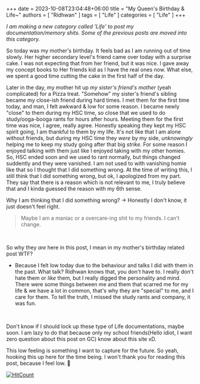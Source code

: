 ﻿+++ 
date = 2023-10-08T23:04:48+06:00
title = "My Queen's Birthday & Life~"
authors = [ "Ridhwan" ]
tags = [ "Life" ]
categories = [ "Life" ]
+++

*I am making a new category called 'Life' to post my documentation/memory shits. Some of the previous posts are moved into this category.*
<br>

So today was my mother's birthday. It feels bad as I am running out of time slowly. Her higher secondary level's friend came over today with a surprise cake. I was not expecting that
from her friend, but it was nice. I gave away my concept books to Her friends kid as I have the real ones now. What else, we spent a good time cutting the cake in the first half of the day.
<br>

Later in the day, my mother hit up *my sister's friend's mother* (yeah complicated) for a Pizza treat. "Somehow" my sister's friend's sibling became my close-ish friend during hard times.
I met them for the first time today, and man, I felt awkward & low for some reason. I became newly "close" to them during my HSC time, so close that we used to do study/ooga-booga rants for hours after hours.
Meeting them for the first time was nice, I agree, really agree. Honestly speaking they kept my HSC spirit going, I am thankful to them by my life. It's not like that I am alone without friends, but during
my HSC time they *were* by my side, *unknowingly* helping me to keep my study going after that big *strike*. For some reason I enjoyed talking with them just like I enjoyed taking with my other homies.
So, HSC ended soon and we used to rant normally, but things changed suddently and they were vanished. I am not used to with vanishing homie like that so I thought that I did something wrong. At the time of writing
this, I still think that I did something wrong, but ok, I apologized from my part. They say that there is a reason which is not relevant to me, I truly believe that and I kinda guessed the reason with my
6th sense.
<br>

Why I am thinking that I did something wrong? -> Honestly I don't know, it just doesn't feel right.
> Maybe I am a maniac or a overcare-ing shit to my friends. I can't change.
<br>

So why they *are* here in this post, I mean in my mother's birthday related post WTF?
<br>

- Because I felt low today due to the behaviour and talks I did with them in the past. What talk? Ridhwan knows that, you don't have to. I really don't hate them or *like* them, but I really
digged the personality and mind. There were some things between me and them that scarred me for my life & we have a lot in common, that's why they are "special" to me, and I care for them. 
To tell the truth, I missed the study rants and company, it was fun.
<br>

Don't know if I should lock up these type of Life documentations, maybe soon. I am lazy to do that because only my school friends(Hello idiot, I want zero question about this post on GC)
know about this site xD.

This low feeling is something I want to capture for the future. So yeah, hooking this up here for the time being.
I won't thank you for reading this post, because I feel low. 👊

[![HitCount](https://hits.dwyl.com/FahimFuad/010x.svg?style=flat-square&show=unique)](http://hits.dwyl.com/FahimFuad/010x)
